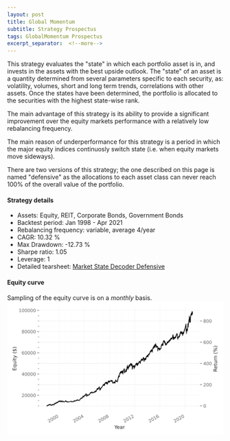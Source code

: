 ```yaml
---
layout: post
title: Global Momentum
subtitle: Strategy Prospectus
tags: GlobalMomentum Prospectus
excerpt_separator:  <!--more-->
---
```


This strategy evaluates the "state" in which each portfolio asset is in, and invests in the assets with the best upside outlook.
The "state" of an asset is a quantity determined from several parameters specific to each security, as: volatility, volumes, short and long term trends, correlations with other assets. Once the states have been determined, the portfolio is allocated to the securities with the highest state-wise rank.

The main advantage of this strategy is its ability to provide a significant improvement over the equity markets performance with a relatively low rebalancing frequency.

The main reason of underperformance for this strategy is a period in which the major equity indices continuosly switch state (i.e. when equity markets move sideways).

There are two versions of this strategy; the one described on this page is named "defensive" as the allocations to each asset class can never reach 100% of the overall value of the portfolio.

#### Strategy details
* Assets: Equity, REIT, Corporate Bonds, Government Bonds
* Backtest period: Jan 1998 - Apr 2021
* Rebalancing frequency: variable, average 4/year
* CAGR: 10.32 %
* Max Drawdown: -12.73 %
* Sharpe ratio: 1.05
* Leverage: 1
* Detailed tearsheet: [Market State Decoder Defensive](/tearsheets/market_state_decoder_diversified.html)

#### Equity curve
Sampling of the equity curve is on a _monthly_ basis. 
![Market State Decoder Defensive](/images/market_state_decoder_diversified.svg)
